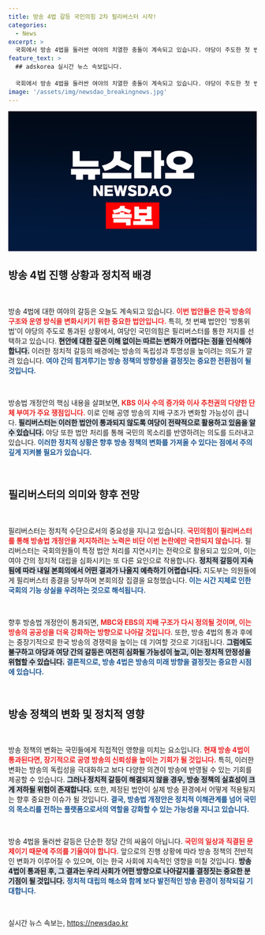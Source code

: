 ```yaml
---
title: 방송 4법 갈등 국민의힘 2차 필리버스터 시작!
categories:
  - News
excerpt: >
  국회에서 방송 4법을 둘러싼 여야의 치열한 충돌이 계속되고 있습니다. 야당이 주도한 첫 번째 법안 통과 후, 국민의힘은 필리버스터로 저항을 이어가고 있습니다. 이 충돌의 결말은 언제일지 주목됩니다!
feature_text: >
  ## adskorea 실시간 뉴스 속보입니다.

  국회에서 방송 4법을 둘러싼 여야의 치열한 충돌이 계속되고 있습니다. 야당이 주도한 첫 번째 법안 통과 후, 국민의힘은 필리버스터로 저항을 이어가고 있습니다. 이 충돌의 결말은 언제일지 주목됩니다!
image: '/assets/img/newsdao_breakingnews.jpg'
---
```


<p><img src="/assets/img/newsdao_breakingnews.jpg" alt="adskorea 속보" /></p>

<h2 data-ke-size="size26">방송 4법 진행 상황과 정치적 배경</h2>

<p data-ke-size="size16">&nbsp;</p>

<p>방송 4법에 대한 여야의 갈등은 오늘도 계속되고 있습니다. <b><span style="color: #ee2323;">이번 법안들은 한국 방송의 구조와 운영 방식을 변화시키기 위한 중요한 법안입니다.</span></b> 특히, 첫 번째 법안인 '방통위법'이 야당의 주도로 통과된 상황에서, 여당인 국민의힘은 필리버스터를 통한 저지를 선택하고 있습니다. <b><span style="background-color: #21538527;">현안에 대한 깊은 이해 없이는 따르는 변화가 어렵다는 점을 인식해야 합니다.</span></b> 이러한 정치적 갈등의 배경에는 방송의 독립성과 투명성을 높이려는 의도가 깔려 있습니다. <b><span style="color: #1a5490;">여야 간의 힘겨루기는 방송 정책의 방향성을 결정짓는 중요한 전환점이 될 것입니다.</span></b></p>

<p data-ke-size="size16">&nbsp;</p>

<p>방송법 개정안의 핵심 내용을 살펴보면, <b><span style="color: #ee2323;">KBS 이사 수의 증가와 이사 추천권의 다양한 단체 부여가 주요 쟁점입니다.</span></b> 이로 인해 공영 방송의 지배 구조가 변화할 가능성이 큽니다. <b><span style="background-color: #21538527;">필리버스터는 이러한 법안이 통과되지 않도록 여당이 전략적으로 활용하고 있음을 알 수 있습니다.</span></b> 야당 또한 법안 처리를 통해 국민의 목소리를 반영하려는 의도를 드러내고 있습니다. <b><span style="color: #1a5490;">이러한 정치적 상황은 향후 방송 정책의 변화를 가져올 수 있다는 점에서 주의 깊게 지켜볼 필요가 있습니다.</span></b></p>

<p data-ke-size="size16">&nbsp;</p>

<h2 data-ke-size="size26">필리버스터의 의미와 향후 전망</h2>

<p data-ke-size="size16">&nbsp;</p>

<p>필리버스터는 정치적 수단으로서의 중요성을 지니고 있습니다. <b><span style="color: #ee2323;">국민의힘이 필리버스터를 통해 방송법 개정안을 저지하려는 노력은 비단 이번 논란에만 국한되지 않습니다.</span></b> 필리버스터는 국회의원들이 특정 법안 처리를 지연시키는 전략으로 활용되고 있으며, 이는 여야 간의 정치적 대립을 심화시키는 또 다른 요인으로 작용합니다. <b><span style="background-color: #21538527;">정치적 갈등이 지속됨에 따라 내일 본회의에서 어떤 결과가 나올지 예측하기 어렵습니다.</span></b> 지도부는 의원들에게 필리버스터 종결을 당부하며 본회의장 집결을 요청했습니다. <b><span style="color: #1a5490;">이는 시간 지체로 인한 국회의 기능 상실을 우려하는 것으로 해석됩니다.</span></b></p>

<p data-ke-size="size16">&nbsp;</p>

<p>향후 방송법 개정안이 통과되면, <b><span style="color: #ee2323;">MBC와 EBS의 지배 구조가 다시 정의될 것이며, 이는 방송의 공공성을 더욱 강화하는 방향으로 나아갈 것입니다.</span></b> 또한, 방송 4법의 통과 후에는 중장기적으로 한국 방송의 경쟁력을 높이는 데 기여할 것으로 기대됩니다. <b><span style="background-color: #21538527;">그럼에도 불구하고 야당과 여당 간의 갈등은 여전히 심화될 가능성이 높고, 이는 정치적 안정성을 위협할 수 있습니다.</span></b> <b><span style="color: #1a5490;">결론적으로, 방송 4법은 방송의 미래 방향을 결정짓는 중요한 시점에 있습니다.</span></b></p>

<p data-ke-size="size16">&nbsp;</p>

<h2 data-ke-size="size26">방송 정책의 변화 및 정치적 영향</h2>

<p data-ke-size="size16">&nbsp;</p>

<p>방송 정책의 변화는 국민들에게 직접적인 영향을 미치는 요소입니다. <b><span style="color: #ee2323;">현재 방송 4법이 통과된다면, 장기적으로 공영 방송의 신뢰성을 높이는 기회가 될 것입니다.</span></b> 특히, 이러한 변화는 방송의 독립성을 극대화하고 보다 다양한 의견이 방송에 반영될 수 있는 기회를 제공할 수 있습니다. <b><span style="background-color: #21538527;">그러나 정치적 갈등이 해결되지 않을 경우, 방송 정책의 실효성이 크게 저하될 위험이 존재합니다.</span></b> 또한, 제정된 법안이 실제 방송 환경에서 어떻게 적용될지는 향후 중요한 이슈가 될 것입니다. <b><span style="color: #1a5490;">결국, 방송법 개정안은 정치적 이해관계를 넘어 국민의 목소리를 전하는 플랫폼으로서의 역할을 강화할 수 있는 가능성을 지니고 있습니다.</span></b></p>

<p data-ke-size="size16">&nbsp;</p>

<p>방송 4법을 둘러싼 갈등은 단순한 정당 간의 싸움이 아닙니다. <b><span style="color: #ee2323;">국민의 일상과 직결된 문제이기 때문에 주의를 기울여야 합니다.</span></b> 앞으로의 진행 상황에 따라 방송 정책의 전반적인 변화가 이루어질 수 있으며, 이는 한국 사회에 지속적인 영향을 미칠 것입니다. <b><span style="background-color: #21538527;">방송 4법이 통과된 후, 그 결과는 우리 사회가 어떤 방향으로 나아갈지를 결정짓는 중요한 분기점이 될 것입니다.</span></b> <b><span style="color: #1a5490;">정치적 대립의 해소와 함께 보다 발전적인 방송 환경이 정착되길 기대합니다.</span></b></p>

<p data-ke-size="size16">&nbsp;</p>
실시간 뉴스 속보는, <a href="https://newsdao.kr" rel="dofollow">https://newsdao.kr</a>


